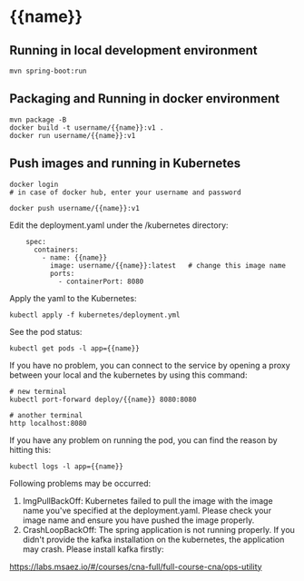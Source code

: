 # {{name}}

## Running in local development environment

```
mvn spring-boot:run
```

## Packaging and Running in docker environment

```
mvn package -B
docker build -t username/{{name}}:v1 .
docker run username/{{name}}:v1
```

## Push images and running in Kubernetes

```
docker login 
# in case of docker hub, enter your username and password

docker push username/{{name}}:v1
```

Edit the deployment.yaml under the /kubernetes directory:
```
    spec:
      containers:
        - name: {{name}}
          image: username/{{name}}:latest   # change this image name
          ports:
            - containerPort: 8080

```

Apply the yaml to the Kubernetes:
```
kubectl apply -f kubernetes/deployment.yml
```

See the pod status:
```
kubectl get pods -l app={{name}}
```

If you have no problem, you can connect to the service by opening a proxy between your local and the kubernetes by using this command:
```
# new terminal
kubectl port-forward deploy/{{name}} 8080:8080

# another terminal
http localhost:8080
```

If you have any problem on running the pod, you can find the reason by hitting this:
```
kubectl logs -l app={{name}}
```

Following problems may be occurred:

1. ImgPullBackOff:  Kubernetes failed to pull the image with the image name you've specified at the deployment.yaml. Please check your image name and ensure you have pushed the image properly.
1. CrashLoopBackOff: The spring application is not running properly. If you didn't provide the kafka installation on the kubernetes, the application may crash. Please install kafka firstly:

https://labs.msaez.io/#/courses/cna-full/full-course-cna/ops-utility

